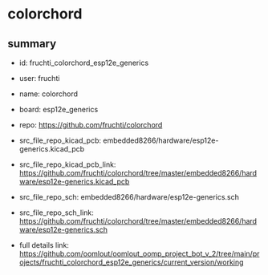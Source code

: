 # colorchord
 
## summary 
* id: fruchti_colorchord_esp12e_generics
* user: fruchti
* name: colorchord
* board: esp12e_generics
* repo: https://github.com/fruchti/colorchord
* src_file_repo_kicad_pcb: embedded8266/hardware/esp12e-generics.kicad_pcb
* src_file_repo_kicad_pcb_link: https://github.com/fruchti/colorchord/tree/master/embedded8266/hardware/esp12e-generics.kicad_pcb


* src_file_repo_sch: embedded8266/hardware/esp12e-generics.sch
* src_file_repo_sch_link: https://github.com/fruchti/colorchord/tree/master/embedded8266/hardware/esp12e-generics.sch
* full details link: https://github.com/oomlout/oomlout_oomp_project_bot_v_2/tree/main/projects/fruchti_colorchord_esp12e_generics/current_version/working  







